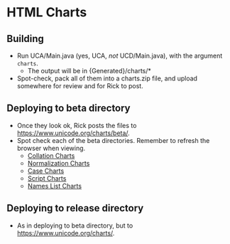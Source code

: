 # HTML Charts

## Building

*   Run UCA/Main.java (yes, UCA, *not* UCD/Main.java), with the argument `charts`.
    *   The output will be in {Generated}/charts/*
*   Spot-check, pack all of them into a charts.zip file, and upload somewhere for review and for Rick to post.

## Deploying to beta directory

*   Once they look ok, Rick posts the files to https://www.unicode.org/charts/beta/.
*   Spot check each of the beta directories. Remember to refresh the browser when
    viewing.
    *   [Collation Charts](https://www.unicode.org/charts/beta/collation/index.html)
    *   [Normalization
        Charts](https://www.unicode.org/charts/beta/normalization/index.html)
    *   [Case Charts](https://www.unicode.org/charts/beta/case/index.html)
    *   [Script Charts](https://www.unicode.org/charts/beta/script/index.html)
    *   [Names List Charts](https://www.unicode.org/charts/beta/nameslist/index.html)

## Deploying to release directory

*   As in deploying to beta directory, but to https://www.unicode.org/charts/.
